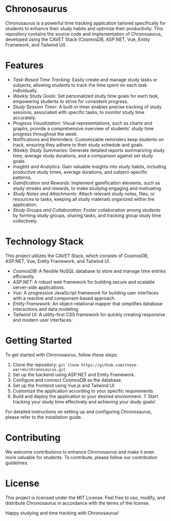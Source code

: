 # Chronosaurus

Chronosaurus is a powerful time tracking application tailored specifically for students to enhance their study habits and optimize their productivity. This repository contains the source code and implementation of Chronosaurus, developed using the CAVET Stack (CosmosDB, ASP.NET, Vue, Entity Framework, and Tailwind UI).

# Features

- *Task-Based Time Tracking:* Easily create and manage study tasks or subjects, allowing students to track the time spent on each task individually.
- *Weekly Study Goals:* Set personalized study time goals for each task, empowering students to strive for consistent progress.
- *Study Session Timer:* A built-in timer enables precise tracking of study sessions, associated with specific tasks, to monitor study time accurately.
- *Progress Visualization:* Visual representations, such as charts and graphs, provide a comprehensive overview of students' study time progress throughout the week.
- Notifications and Reminders: Customizable reminders keep students on track, ensuring they adhere to their study schedule and goals.
- *Weekly Study Summaries:* Generate detailed reports summarizing study time, average study durations, and a comparison against set study goals.
- *Insights and Analytics:* Gain valuable insights into study habits, including productive study times, average durations, and subject-specific patterns.
- *Gamification and Rewards:* Implement gamification elements, such as study streaks and rewards, to make studying engaging and motivating.
- *Study Notes and Attachments:* Attach relevant study notes, files, or resources to tasks, keeping all study materials organized within the application.
- *Study Groups and Collaboration:* Foster collaboration among students by forming study groups, sharing tasks, and tracking group study time collectively.

# Technology Stack

This project utilizes the CAVET Stack, which consists of CosmosDB, ASP.NET, Vue, Entity Framework, and Tailwind UI.

- *CosmosDB:* A flexible NoSQL database to store and manage time entries efficiently.
- *ASP.NET:* A robust web framework for building secure and scalable server-side applications.
- *Vue:* A progressive JavaScript framework for building user interfaces with a reactive and component-based approach.
- *Entity Framework:* An object-relational mapper that simplifies database interactions and data modeling.
- *Tailwind UI:* A utility-first CSS framework for quickly creating responsive and modern user interfaces.

# Getting Started

To get started with Chronosaurus, follow these steps:

1. Clone the repository: `git clone https://github.com/steve-warren/chronosaurus.git`
2. Set up the backend using ASP.NET and Entity Framework.
3. Configure and connect CosmosDB as the database.
4. Set up the frontend using Vue.js and Tailwind UI.
5. Customize the application according to your specific requirements.
6. Build and deploy the application to your desired environment.
7. Start tracking your study time effectively and achieving your study goals!

For detailed instructions on setting up and configuring Chronosaurus, please refer to the installation guide.

# Contributing

We welcome contributions to enhance Chronosaurus and make it even more valuable for students. To contribute, please follow our contribution guidelines.

# License

This project is licensed under the MIT License. Feel free to use, modify, and distribute Chronosaurus in accordance with the terms of the license.

Happy studying and time tracking with Chronosaurus!